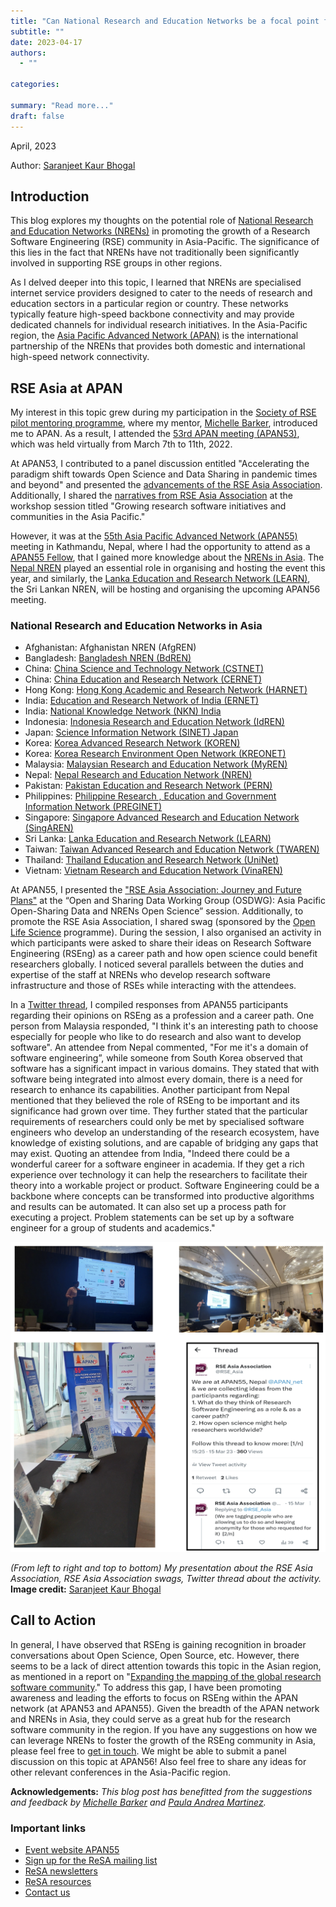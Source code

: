 ```yaml
---
title: "Can National Research and Education Networks be a focal point for Research Software Engineers in some regions?"
subtitle: ""
date: 2023-04-17
authors:
  - ""

categories:

summary: "Read more..."
draft: false
---
```


April, 2023

Author: [Saranjeet Kaur Bhogal](https://saranjeetkaur.github.io/About-Me/)

## Introduction

This blog explores my thoughts on the potential role of [National Research and Education Networks (NRENs)](https://en.wikipedia.org/wiki/National_research_and_education_network) in promoting the growth of a Research Software Engineering (RSE) community in Asia-Pacific. The significance of this lies in the fact that NRENs have not traditionally been significantly involved in supporting RSE groups in other regions.

As I delved deeper into this topic, I learned that NRENs are specialised internet service providers designed to cater to the needs of research and education sectors in a particular region or country. These networks typically feature high-speed backbone connectivity and may provide dedicated channels for individual research initiatives. In the Asia-Pacific region, the [Asia Pacific Advanced Network (APAN)](https://apan.net) is the international partnership of the NRENs that provides both domestic and international high-speed network connectivity.

## RSE Asia at APAN

My interest in this topic grew during my participation in the [Society of RSE pilot mentoring programme](https://society-rse.org/events/pilot-mentoring-programme/), where my mentor, [Michelle Barker](https://www.linkedin.com/in/michelledbarker/), introduced me to APAN. As a result, I attended the [53rd APAN meeting (APAN53)](https://apan53.apan.net), which was held virtually from March 7th to 11th, 2022.

At APAN53, I contributed to a panel discussion entitled "Accelerating the paradigm shift towards Open Science and Data Sharing in pandemic times and beyond" and presented the [advancements of the RSE Asia Association](https://zenodo.org/record/7698570#.ZDV0Hi8Rp-U). Additionally, I shared the [narratives from RSE Asia Association](https://zenodo.org/record/7698591#.ZDV0Uy8Rp-U) at the workshop session titled "Growing research software initiatives and communities in the Asia Pacific."

However, it was at the [55th Asia Pacific Advanced Network (APAN55)](https://apan55.apan.net/) meeting in Kathmandu, Nepal, where I had the opportunity to attend as a [APAN55 Fellow](http://apan.net/fellowship/), that I gained more knowledge about the [NRENs in Asia](#national-research-and-education-networks-in-asia). The [Nepal NREN](https://www.nren.net.np) played an essential role in organising and hosting the event this year, and similarly, the [Lanka Education and Research Network (LEARN)](https://www.ac.lk), the Sri Lankan NREN, will be hosting and organising the upcoming APAN56 meeting.

### National Research and Education Networks in Asia

- Afghanistan: Afghanistan NREN (AfgREN)
- Bangladesh: [Bangladesh NREN (BdREN)](https://www.bdren.net.bd)
- China: [China Science and Technology Network (CSTNET)](https://www.cstcloud.net/cstnet.htm)
- China: [China Education and Research Network (CERNET)](https://www.edu.cn/english/)
- Hong Kong: [Hong Kong Academic and Research Network (HARNET)](https://www.jucc.edu.hk/harnet/)
- India: [Education and Research Network of India (ERNET)](https://ernet.in) 
- India: [National Knowledge Network (NKN) India](https://nkn.gov.in/en/)  
- Indonesia: [Indonesia Research and Education Network (IdREN)](https://idren.id)    
- Japan: [Science Information Network (SINET) Japan](https://www.sinet.ad.jp/en/aboutsinet-en)  
- Korea: [Korea Advanced Research Network (KOREN)](https://www.koren.kr/eng/index.asp)  
- Korea: [Korea Research Environment Open Network (KREONET)](https://www.kreonet.net/eng/)  
- Malaysia: [Malaysian Research and Education Network (MyREN)](https://www.myren.net.my)    
- Nepal: [Nepal Research and Education Network (NREN)](https://www.nren.net.np)    
- Pakistan: [Pakistan Education and Research Network (PERN)](https://pern.edu.pk)    
- Philippines: [Philippine Research , Education and Government Information Network (PREGINET)](https://asti.dost.gov.ph/projects/preginet/)   
- Singapore: [Singapore Advanced Research and Education Network (SingAREN)](https://www.singaren.net.sg)     
- Sri Lanka: [Lanka Education and Research Network (LEARN)](https://www.ac.lk)  
- Taiwan: [Taiwan Advanced Research and Education Network (TWAREN)](https://www.twaren.net/english/) 
- Thailand: [Thailand Education and Research Network (UniNet)](https://www.uni.net.th)    
- Vietnam: [Vietnam Research and Education Network (VinaREN)](https://www.vista.gov.vn/vinaren.html) 

At APAN55, I presented the ["RSE Asia Association: Journey and Future Plans"](https://zenodo.org/record/7817687) at the “Open and Sharing Data Working Group (OSDWG): Asia Pacific Open-Sharing Data and NRENs Open Science” session. Additionally, to promote the RSE Asia Association, I shared swag (sponsored by the [Open Life Science](https://openlifesci.org) programme). During the session, I also organised an activity in which participants were asked to share their ideas on Research Software Engineering (RSEng) as a career path and how open science could benefit researchers globally. I noticed several parallels between the duties and expertise of the staff at NRENs who develop research software infrastructure and those of RSEs while interacting with the attendees.

In a [Twitter thread](https://twitter.com/RSE_Asia/status/1635942735948414978?s=20), I compiled responses from APAN55 participants regarding their opinions on RSEng as a profession and a career path. One person from Malaysia responded, "I think it's an interesting path to choose especially for people who like to do research and also want to develop software". An attendee from Nepal commented, "For me it's a domain of software engineering”, while someone from South Korea observed that software has a significant impact in various domains. They stated that with software being integrated into almost every domain, there is a need for research to enhance its capabilities. Another participant from Nepal mentioned that they believed the role of RSEng to be important and its significance had grown over time. They further stated that the particular requirements of researchers could only be met by specialised software engineers who develop an understanding of the research ecosystem, have knowledge of existing solutions, and are capable of bridging any gaps that may exist. Quoting an attendee from India, "Indeed there could be a wonderful career for a software engineer in academia. If they get a rich experience over technology it can help the researchers to facilitate their theory into a workable project or product. Software Engineering could be a backbone where concepts can be transformed into productive algorithms and results can be automated. It can also set up a process path for executing a project. Problem statements can be set up by a software engineer for a group of students and academics."

<img src="APAN55_RSEAsia_Nepal.png" alt="From left to right and top to bottom) Saranjeet's presentation about the RSE Asia Association, RSE Asia Association swags, Twitter thread about the activity. Image credit: Saranjeet Kaur Bhogal"/>

_(From left to right and top to bottom) My presentation about the RSE Asia Association, RSE Asia Association swags, Twitter thread about the activity._ **Image credit:** [Saranjeet Kaur Bhogal](mailto:kaur.saranjeet3@gmail.com)

## Call to Action

In general, I have observed that RSEng is gaining recognition in broader conversations about Open Science, Open Source, etc. However, there seems to be a lack of direct attention towards this topic in the Asian region, as mentioned in a report on "[Expanding the mapping of the global research software community](/blog/2022-10/)." To address this gap, I have been promoting awareness and leading the efforts to focus on RSEng within the APAN network (at APAN53 and APAN55). Given the breadth of the APAN network and NRENs in Asia, they could serve as a great hub for the research software community in the region. If you have any suggestions on how we can leverage NRENs to foster the growth of the RSEng community in Asia, please feel free to [get in touch](mailto:kaur.saranjeet3@gmail.com). We might be able to submit a panel discussion on this topic at APAN56! Also feel free to share any ideas for other relevant conferences in the Asia-Pacific region.

**Acknowledgements:**
_This blog post has benefitted from the suggestions and feedback by [Michelle Barker](https://www.linkedin.com/in/michelledbarker/) and [Paula Andrea Martinez](https://www.linkedin.com/in/pambio/)._

### Important links
  * [Event website APAN55](https://apan55.apan.net/)
  * [Sign up for the ReSA mailing list](https://landing.mailerlite.com/webforms/landing/i5e1h2)
  * [ReSA newsletters](/news)
  * [ReSA resources](/resa-resources)
  * [Contact us](/contact)